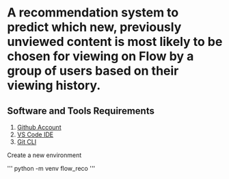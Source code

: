 # A recommendation system to predict which new, previously unviewed content is most likely to be chosen for viewing on Flow by a group of users based on their viewing history.

## Software and Tools Requirements

1. [Github Account](https:/github.com)
2. [VS Code IDE](http:/code.visualstudio.com)
3. [Git CLI](https://cli.github.com)

Create a new environment

'''
python -m venv flow_reco
'''
